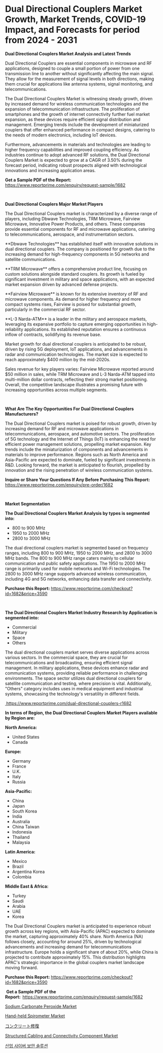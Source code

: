 <p><h1>Dual Directional Couplers Market Growth, Market Trends, COVID-19 Impact, and Forecasts for period from 2024 - 2031</h1></p><p><strong>Dual Directional Couplers Market Analysis and Latest Trends</strong></p>
<p><p>Dual Directional Couplers are essential components in microwave and RF applications, designed to couple a small portion of power from one transmission line to another without significantly affecting the main signal. They allow for the measurement of signal levels in both directions, making them crucial for applications like antenna systems, signal monitoring, and telecommunications.</p><p>The Dual Directional Couplers Market is witnessing steady growth, driven by increased demand for wireless communication technologies and the expansion of telecommunication infrastructure. The proliferation of smartphones and the growth of internet connectivity further fuel market expansion, as these devices require efficient signal distribution and management. Emerging trends include the development of miniaturized couplers that offer enhanced performance in compact designs, catering to the needs of modern electronics, including IoT devices.</p><p>Furthermore, advancements in materials and technologies are leading to higher frequency capabilities and improved coupling efficiency. As industries continue to adopt advanced RF solutions, the Dual Directional Couplers Market is expected to grow at a CAGR of 3.50% during the forecast period, indicating robust prospects aligned with technological innovations and increasing application areas.</p></p>
<p><strong>Get a Sample PDF of the Report:&nbsp;</strong> <a href="https://www.reportprime.com/enquiry/request-sample/1682">https://www.reportprime.com/enquiry/request-sample/1682</a></p>
<p>&nbsp;</p>
<p><strong>Dual Directional Couplers Major Market Players</strong></p>
<p><p>The Dual Directional Couplers market is characterized by a diverse range of players, including Dbwave Technologies, TRM Microwave, Fairview Microwave, Innovative Power Products, and others. These companies provide essential components for RF and microwave applications, catering to telecommunications, aerospace, and instrumentation sectors.</p><p>**Dbwave Technologies** has established itself with innovative solutions in dual directional couplers. The company is positioned for growth due to the increasing demand for high-frequency components in 5G networks and satellite communications.</p><p>**TRM Microwave** offers a comprehensive product line, focusing on custom solutions alongside standard couplers. Its growth is fueled by significant investment in military and space applications, with an expected market expansion driven by advanced defense projects.</p><p>**Fairview Microwave** is known for its extensive inventory of RF and microwave components. As demand for higher frequency and more compact systems rises, Fairview is poised for substantial growth, particularly in the commercial RF sector.</p><p>**L-3 Narda-ATM** is a leader in the military and aerospace markets, leveraging its expansive portfolio to capture emerging opportunities in high-reliability applications. Its established reputation ensures a continuous inflow of contracts, solidifying its revenue base.</p><p>Market growth for dual directional couplers is anticipated to be robust, driven by rising 5G deployment, IoT applications, and advancements in radar and communication technologies. The market size is expected to reach approximately $400 million by the mid-2020s.</p><p>Sales revenue for key players varies: Fairview Microwave reported around $50 million in sales, while TRM Microwave and L-3 Narda-ATM tapped into multi-million dollar contracts, reflecting their strong market positioning. Overall, the competitive landscape illustrates a promising future with increasing opportunities across multiple segments.</p></p>
<p>&nbsp;</p>
<p><strong>What Are The Key Opportunities For Dual Directional Couplers Manufacturers?</strong></p>
<p><p>The Dual Directional Couplers market is poised for robust growth, driven by increasing demand for RF and microwave applications in telecommunications, aerospace, and automotive sectors. The proliferation of 5G technology and the Internet of Things (IoT) is enhancing the need for efficient power management solutions, propelling market expansion. Key trends include the miniaturization of components and advancements in materials to improve performance. Regions such as North America and Asia-Pacific are expected to dominate, fueled by significant investments in R&D. Looking forward, the market is anticipated to flourish, propelled by innovation and the rising penetration of wireless communication systems.</p></p>
<p><strong>Inquire or Share Your Questions If Any Before Purchasing This Report:</strong> <a href="https://www.reportprime.com/enquiry/pre-order/1682">https://www.reportprime.com/enquiry/pre-order/1682</a></p>
<p>&nbsp;</p>
<p><strong>Market Segmentation</strong></p>
<p><strong>The Dual Directional Couplers Market Analysis by types is segmented into:</strong></p>
<p><ul><li>800 to 900 MHz</li><li>1950 to 2000 MHz</li><li>2800 to 3000 MHz</li></ul></p>
<p><p>The dual directional couplers market is segmented based on frequency ranges, including 800 to 900 MHz, 1950 to 2000 MHz, and 2800 to 3000 MHz bands. The 800 to 900 MHz range caters mainly to cellular communication and public safety applications. The 1950 to 2000 MHz range is primarily used for mobile networks and Wi-Fi technologies. The 2800 to 3000 MHz range supports advanced wireless communication, including 4G and 5G networks, enhancing data transfer and connectivity.</p></p>
<p><strong>Purchase this Report:&nbsp;</strong><a href="https://www.reportprime.com/checkout?id=1682&price=3590">https://www.reportprime.com/checkout?id=1682&price=3590</a></p>
<p>&nbsp;</p>
<p><strong>The Dual Directional Couplers Market Industry Research by Application is segmented into:</strong></p>
<p><ul><li>Commercial</li><li>Military</li><li>Space</li><li>Others</li></ul></p>
<p><p>The dual directional couplers market serves diverse applications across various sectors. In the commercial space, they are crucial for telecommunications and broadcasting, ensuring efficient signal management. In military applications, these devices enhance radar and communication systems, providing reliable performance in challenging environments. The space sector utilizes dual directional couplers for satellite communication and testing, where precision is vital. Additionally, "Others" category includes uses in medical equipment and industrial systems, showcasing the technology's versatility in different fields.</p></p>
<p><a href="https://www.reportprime.com/dual-directional-couplers-r1682">&nbsp;https://www.reportprime.com/dual-directional-couplers-r1682</a></p>
<p><strong>In terms of Region, the Dual Directional Couplers Market Players available by Region are:</strong></p>
<p>
    <p> <strong> North America: </strong>
        <ul>
            <li>United States</li>
            <li>Canada</li>
        </ul>
        </p> 
    <p> <strong> Europe: </strong>
        <ul>
            <li>Germany</li>
            <li>France</li>
            <li>U.K.</li>
            <li>Italy</li>
            <li>Russia</li>
        </ul>
        </p> 
    <p> <strong> Asia-Pacific: </strong>
        <ul>
            <li>China</li>
            <li>Japan</li>
            <li>South Korea</li>
            <li>India</li>
            <li>Australia</li>
            <li>China Taiwan</li>
            <li>Indonesia</li>
            <li>Thailand</li>
            <li>Malaysia</li>
        </ul>
        </p> 
    <p> <strong> Latin America: </strong>
        <ul>
            <li>Mexico</li>
            <li>Brazil</li>
            <li>Argentina Korea</li>
            <li>Colombia</li>
        </ul>
        </p> 
    <p> <strong> Middle East & Africa: </strong>
        <ul>
            <li>Turkey</li>
            <li>Saudi</li>
            <li>Arabia</li>
            <li>UAE</li>
            <li>Korea</li>
        </ul>
    </p>
    </p>
<p><p>The Dual Directional Couplers market is anticipated to experience robust growth across key regions, with Asia-Pacific (APAC) expected to dominate the market, capturing approximately 40% share. North America (NA) follows closely, accounting for around 25%, driven by technological advancements and increasing demand for telecommunications infrastructure. Europe holds a significant share of about 20%, while China is projected to contribute approximately 15%. This distribution highlights APAC's strategic importance in the global couplers market landscape moving forward.</p></p>
<p><strong>Purchase this Report: </strong><a href="https://www.reportprime.com/checkout?id=1682&price=3590">https://www.reportprime.com/checkout?id=1682&price=3590</a></p>
<p>&nbsp;<strong>Get a Sample PDF of the Report:&nbsp;&nbsp;</strong><a href="https://www.reportprime.com/enquiry/request-sample/1682">https://www.reportprime.com/enquiry/request-sample/1682</a></p>
<p><strong></strong></p>
<p><p><a href="https://www.linkedin.com/pulse/sodium-carbonate-peroxide-market-size-growth-industry-analysis-kvefc?trackingId=Zpsxx7mvRsCM5UMbE%2FsrWA%3D%3D">Sodium Carbonate Peroxide Market</a></p><p><a href="https://medium.com/@tracey.powell674/global-hand-held-spirometer-market-analysis-key-market-trends-and-future-projections-2024-2031-73975754d6d0">Hand-held Spirometer Market</a></p><p><a href="https://medium.com/@lenorakris2023/%E3%82%B3%E3%83%B3%E3%82%AF%E3%83%AA%E3%83%BC%E3%83%88%E4%BF%AE%E5%BE%A9%E5%B8%82%E5%A0%B4%E3%81%AE%E3%83%88%E3%83%AC%E3%83%B3%E3%83%89%E3%81%A8%E5%88%86%E6%9E%90-%E6%9C%AA%E6%9D%A5%E3%81%AE%E6%88%90%E9%95%B7%E3%81%AE%E3%81%9F%E3%82%81%E3%81%AE%E6%A9%9F%E4%BC%9A%E3%81%A8%E8%AA%B2%E9%A1%8C-2024%E5%B9%B4-2031%E5%B9%B4-68c970898e45">コンクリート修復</a></p><p><a href="https://issuu.com/reportprime-2/docs/structured-cabling-and-connectivity_84ecb6e84a7993">Structured Cabling and Connectivity Component Market</a></p><p><a href="https://medium.com/@christorpherpfannerstill5436/%EC%84%B1%EC%9E%A5-%EC%9E%A0%EC%9E%AC%EB%A0%A5-%EC%97%B4%EA%B8%B0-2024%EB%85%84%EB%B6%80%ED%84%B0-2031%EB%85%84%EA%B9%8C%EC%A7%80%EC%9D%98-%EC%82%B0%EC%97%85-%EC%82%AC%EC%9D%B4%EB%B2%84-%EB%B3%B4%EC%95%88-%EC%86%94%EB%A3%A8%EC%85%98-%EC%8B%9C%EC%9E%A5%EC%97%90-%EB%8C%80%ED%95%9C-%EC%A0%84%EB%9E%B5%EC%A0%81-%EB%B6%84%EC%84%9D-%EC%98%88%EC%B8%A1-a607fed3bd66">산업 사이버 보안 솔루션</a></p></p>